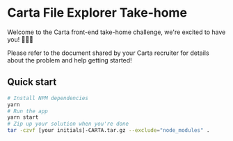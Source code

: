 # Carta File Explorer Take-home

Welcome to the Carta front-end take-home challenge, we're excited to have you! 🎉🎉🎉

Please refer to the document shared by your Carta recruiter for details about the problem and help getting started!

## Quick start

```sh
# Install NPM dependencies
yarn
# Run the app
yarn start
# Zip up your solution when you're done
tar -czvf [your initials]-CARTA.tar.gz --exclude="node_modules" .
```
